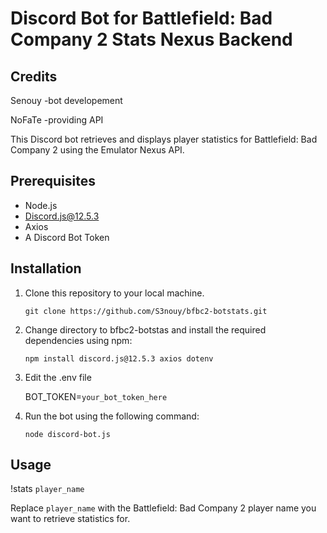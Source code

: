 # Discord Bot for Battlefield: Bad Company 2 Stats Nexus Backend
## Credits
Senouy -bot developement

NoFaTe -providing API

This Discord bot retrieves and displays player statistics for Battlefield: Bad Company 2 using the Emulator Nexus API.

## Prerequisites

- Node.js
- Discord.js@12.5.3
- Axios
- A Discord Bot Token

## Installation

1. Clone this repository to your local machine.

   `git clone https://github.com/S3nouy/bfbc2-botstats.git`

2. Change directory to bfbc2-botstas and install the required dependencies using npm:

   `npm install discord.js@12.5.3 axios dotenv`
   
3. Edit the .env file
   
   BOT_TOKEN=`your_bot_token_here`

4. Run the bot using the following command:

   `node discord-bot.js`

## Usage


   !stats `player_name`

Replace `player_name` with the Battlefield: Bad Company 2 player name you want to retrieve statistics for.
